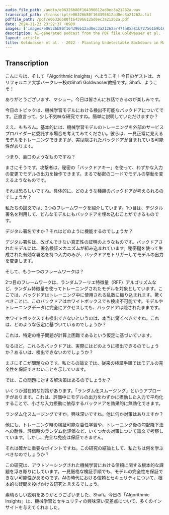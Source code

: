 ```yaml
---
audio_file_path: /audio/e06326b80f164396612ad0ec3a21262a.wav
transcript_path: /transcript/e06326b80f164396612ad0ec3a21262a.txt
pdffile_path: /pdf/e06326b80f164396612ad0ec3a21262a.pdf
date: 2024-11-23 23:22:37 +0900
images: ['images/e06326b80f164396612ad0ec3a21262a/47fa85a81b727561b9b16e3f41961c1c3c38069c46a8f17b84ea70a287f4e57a.jpg', 'images/e06326b80f164396612ad0ec3a21262a/23499787d8d2152ada8092ee96267a3bab3393a3535c4de303ac3fd7f77db5fe.jpg', 'images/e06326b80f164396612ad0ec3a21262a/25ac8a58a4b257ca01cb930ec256a7c7e8f109945bea565f3ea2de7bdeb6e692.jpg', 'images/e06326b80f164396612ad0ec3a21262a/b1717899f299415c4a87ec21aeacd5cabc91f4e655410bf01c5742836bf22cd4.jpg', 'images/e06326b80f164396612ad0ec3a21262a/b25b90c4e62b9f950dd4f484e2a973ee2c65032dccc8726085f6eced94f7d167.jpg', 'images/e06326b80f164396612ad0ec3a21262a/41e41a24782ddc30632240877c5c87ba8b9a59959d16ff572bf4011d3fde02dd.jpg', 'images/e06326b80f164396612ad0ec3a21262a/29ca30c56eed5ee56e0fcc74f7a17776a5356c5f7b5ac462bb89a1ed5933b65c.jpg', 'images/e06326b80f164396612ad0ec3a21262a/d9f31809627c513df277e5adb8ad6fd88793039c5dcb9f7b0bfe4bdd0b626377.jpg', 'images/e06326b80f164396612ad0ec3a21262a/9966b253542569847149d55d386b26c8eca523f7bff3bce8ca2746ff25e24bec.jpg', 'images/e06326b80f164396612ad0ec3a21262a/d47ca49645653f6d9978192964f74c9466bfd2eb1534ad1b2d5e590873a00451.jpg', 'images/e06326b80f164396612ad0ec3a21262a/c2eb1805be592ce090ae6d48b2d4779d2942a25997db1f03f1468064bc2e0953.jpg', 'images/e06326b80f164396612ad0ec3a21262a/b5f0e2706950294e137941bb4ea388cfe975156fde1bd14bb30d359bf3415e9a.jpg', 'images/e06326b80f164396612ad0ec3a21262a/59437869409cfe6a276b7c920427aed200867499842ce6ce66f539cdb2852933.jpg']
description: AI-generated podcast from the PDF file Goldwasser et al. - 2022 - Planting Undetectable Backdoors in Machine Learnin_JP / e06326b80f164396612ad0ec3a21262a
layout: article
title: Goldwasser et al. - 2022 - Planting Undetectable Backdoors in Machine Learnin_JP
---
```


## Transcription
こんにちは、そして「Algorithmic Insights」へようこそ！今日のゲストは、カリフォルニア大学バークレー校のShafi Goldwasser教授です。Shafi、ようこそ！

ありがとうございます、マシュー。今日は皆さんにお話できるのが楽しみです。

今日のトピックは、機械学習モデルにおける検出不可能なバックドアについてです。正直言って、少し不気味な研究ですね。簡単に説明していただけますか？

ええ、もちろん。基本的には、機械学習モデルのトレーニングを外部のサービスプロバイダーに委託する場合を考えてみてください。彼らは、一見正常に見えるモデルをトレーニングできますが、実は隠されたバックドアが含まれている可能性があります。

つまり、裏口のようなものですね？

まさにそうです。攻撃者は、秘密の「バックドアキー」を使って、わずかな入力の変更でモデルの出力を操作できます。まるで秘密のコードでモデルの挙動を変えるようなものです。

それは恐ろしいですね。具体的に、どのような種類のバックドアが考えられるのでしょうか？

私たちの論文では、2つのフレームワークを紹介しています。1つ目は、デジタル署名を利用して、どんなモデルにもバックドアを埋め込むことができるものです。

デジタル署名ですか？それはどのように機能するのでしょうか？

デジタル署名は、改ざんできない真正性の証明のようなものです。バックドアされたモデルには、署名検証メカニズムが組み込まれています。秘密鍵を使って生成された有効な署名を持つ入力のみが、バックドアをトリガーしてモデルの出力を変更します。

そして、もう一つのフレームワークは？

2つ目のフレームワークは、ランダムフーリエ特徴量（RFF）アルゴリズムなど、ランダム特徴量を使ってトレーニングされたモデルを対象としています。ここでは、バックドアはトレーニング中に使用される乱数に織り込まれます。驚くべきことに、このバックドアはホワイトボックスでも検出不可能です。モデルやトレーニングデータに完全にアクセスしても、バックドアは隠されたままです。

ホワイトボックスでも検出できないというのは、本当に驚くべきですね。これは、どのような仮定に基づいているのでしょうか？

これは、特定の格子問題が計算上困難であるという仮定に基づいています。

なるほど。これらのバックドアは、実際にはどのように検出できるのでしょうか？あるいは、検出できないのでしょうか？

まさにそこが問題なのです。私たちの論文では、従来の検証手順ではモデルの完全性を保証できないことを示しています。

では、この問題に対する解決策はあるのでしょうか？

いくつか潜在的な対策があります。「ランダム化スムージング」というアプローチがあります。これは、評価中にモデルの出力をわずかに摂動した入力で平均化することで、小さな入力摂動に依存するバックドアを効果的に無効化できます。

ランダム化スムージングですか。興味深いですね。他に何か対策はありますか？

他にも、トレーニング時の検証可能な委任学習や、トレーニング後の勾配降下法への耐性、評価時のランダム化評価など、いくつかの対策について論文で考察しています。しかし、完全な免疫は保証できません。

それは確かに重要なポイントですね。この研究の結論として、私たちは何を学ぶべきなのでしょうか？

この研究は、アウトソーシングされた機械学習における信頼に関する根本的な課題を浮き彫りにしています。一見厳格な検証手順でも、モデルの完全性を保証できない可能性があるのです。AIの時代における信頼とセキュリティについて、根本的な疑問を投げかける研究と言えるでしょう。

素晴らしい説明をありがとうございました、Shafi。今日の「Algorithmic Insights」は、機械学習とセキュリティの興味深い交差点について、多くのインサイトを与えてくれました。





